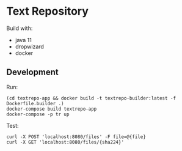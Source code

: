 # Text Repository
Build with:
- java 11
- dropwizard
- docker

## Development
Run:
```
(cd textrepo-app && docker build -t textrepo-builder:latest -f Dockerfile.builder .)
docker-compose build textrepo-app
docker-compose -p tr up
```

Test:
```
curl -X POST 'localhost:8080/files' -F file=@{file}
curl -X GET 'localhost:8080/files/{sha224}'
```

